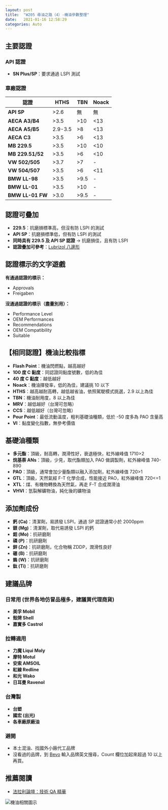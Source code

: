 ```yaml
---
layout: post
title:  "W205 尋油之路（4）-機油參數整理"
date:   2021-01-16 12:58:29
categories: Auto
---
```

## 主要認證

### API 認證
- **SN Plus/SP**：要求通過 LSPI 測試

### 車廠認證

| 認證 | HTHS | TBN | Noack |
|------|------|------|------|
| **API SP** | >2.6 | 無 | 無 |
| **AECA A3/B4** | >3.5 | >10 | <13 |
| **AECA A5/B5** | 2.9-3.5 | >8 | <13 |
| **AECA C3** | >3.5 | >6 | <13 |
| **MB 229.5** | >3.5 | >10 | <10 |
| **MB 229.51/52** | >3.5 | >6 | <10 |
| **VW 502/505** | >3.7 | >7 | - |
| **VW 504/507** | >3.5 | >6 | <11 |
| **BMW LL-98** | >3.5 | >9.5 | - |
| **BMW LL-01** | >3.5 | >10 | - |
| **BMW LL-01 FW** | >3.0 | >9.5 | - |

## 認證可疊加

- **229.5**：抗磨損標準高，但沒有防 LSPI 的測試
- **API SP**：抗磨損標準低，但有防 LSPI 的測試
- **同時具有 229.5 及 API SP 認證** → 抗磨損佳，且有防 LSPI
- **認證疊加可參考**：[Lubrizol 八邊形](https://online.lubrizol.com/relperftool/pc.html)

## 認證標示的文字遊戲

**有通過認證的標示：**
- Approvals
- Freigaben

**沒通過認證的標示（盡量別用）：**
- Performance Level
- OEM Performances
- Recommendations
- OEM Compatibility
- Suitable

## 【相同認證】機油比較指標

- **Flash Point**：機油閃燃點，越高越好
- **100 度 C 黏度**：同認證同黏度號數，低的為佳
- **40 度 C 黏度**：越低越好
- **Noack**：機油揮發率，低的為佳，建議挑 10 以下
- **HTHS**：越高越耐高轉，越低越省油，依照駕駛模式挑選，2.9 以上為佳
- **TBN**：機油耐用度，8 以上為佳
- **MRV**：越低越好（台灣可忽略）
- **CCS**：越低越好（台灣可忽略）
- **Pour Point**：最低流動溫度，粗判基礎油種類，低於 -50 度多為 PAO 含量高
- **VI**：黏度變化指數，無參考價值

## 基礎油種類

- **多元酯**：頂級，耐高轉，潤滑性好，衰退極快，紅外線峰值 1710>2
- **烷基萘 ANs**：頂級，少見，取代酯類加入 PAO 做調製劑，紅外線峰值 740-890
- **PAO**：頂級，通常會加少量酯類以融入添加劑，紅外線峰值 720>1
- **GTL**：頂級，天然氣經 F-T 化學合成，性能接近 PAO，紅外線峰值 720<=1
- **XTL**：煤、有機物轉換為天然氣，再走 F-T 合成潤滑油
- **VHVI**：氫裂解礦物油，純化後的礦物油

## 添加劑成份

- **鈣 (Ca)**：清潔劑，易誘發 LSPI，通過 SP 認證通常小於 2000ppm
- **鎂 (Mg)**：清潔劑，取代易誘發 LSPI 的鈣
- **鉬 (Mo)**：抗研磨劑
- **磷 (P)**：抗研磨劑
- **鋅 (Zn)**：抗研磨劑，化合物稱 ZDDP，潤滑性良好
- **硼 (B)**：抗研磨劑
- **鎢 (W)**：抗研磨劑
- **鈦 (Ti)**：抗研磨劑

## 建議品牌

### 日常用 **(世界各地仿冒品極多，建議買代理商貨)**
- **美孚 Mobil**
- **殼牌 Shell**
- **嘉實多 Castrol**

### 拉轉適用
- **力魔 Liqui Moly**
- **摩特 Motul**
- **安索 AMSOIL**
- **紅線 Redline**
- **和光 Wako**
- **日耳曼 Ravenol**

### 台灣製
- **台塑**
- **國宏 (出光)**
- **各車廠原廠油**

### **避開**
- 本土混油、找國外小廠代工品牌
- 沒看過的品牌，到 [Bevo](https://bevo.mercedes-benz.com/bevolisten/bevo-sheets-sort1.html) 輸入品牌英文搜尋，Count 欄位加起來超過 10 以上再買。

## **推薦閱讀**
- [法拉利論壇：技術 QA 精華](https://www.ferrarichat.com/forum/threads/motor-oil-all-chapters-inclusive-copy-and-save-this.136052/)

![機油相關圖示](https://attach.mobile01.com/attach/202102/mobile01-6c9f3d5e1626b191b75230bf6dd0eda6.jpg)
